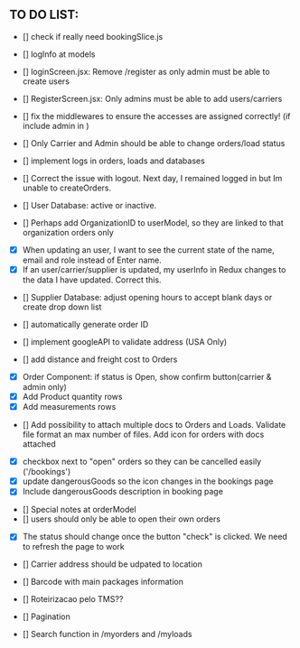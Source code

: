 ## TO DO LIST:

- [] check if really need bookingSlice.js
- [] logInfo at models

- [] loginScreen.jsx: Remove /register as only admin must be able to create users
- [] RegisterScreen.jsx: Only admins must be able to add users/carriers
- [] fix the middlewares to ensure the accesses are assigned correctly! (if include admin in )
- [] Only Carrier and Admin should be able to change orders/load status
- [] implement logs in orders, loads and databases
- [] Correct the issue with logout. Next day, I remained logged in but Im unable to createOrders. 

- [] User Database: active or inactive.
- [] Perhaps add OrganizationID to userModel, so they are linked to that organization orders only
- [x] When updating an user, I want to see the current state of the name, email and role instead of Enter name.
- [x] If an user/carrier/supplier is updated, my userInfo in Redux changes to the data I have updated. Correct this.

- [] Supplier Database: adjust opening hours to accept blank days or create drop down list

- [] automatically generate order ID
- [] implement googleAPI to validate address (USA Only)
- [] add distance and freight cost to Orders
- [x] Order Component: if status is Open, show confirm button(carrier & admin only)
- [X] Add Product quantity rows
- [X] Add measurements rows
- [] Add possibility to attach multiple docs to Orders and Loads. Validate file format an max number of files. Add icon for orders with docs attached
- [X] checkbox next to "open" orders so they can be cancelled easily ('/bookings')
- [X] update dangerousGoods so the icon changes in the bookings page
- [x] Include dangerousGoods description in booking page
- [] Special notes at orderModel
- [] users should only be able to open their own orders

- [X] The status should change once the button "check" is clicked. We need to refresh the page to work

- [] Carrier address should be udpated to location

- [] Barcode with main packages information
- [] Roteirizacao pelo TMS??
- [] Pagination
- [] Search function in /myorders and /myloads